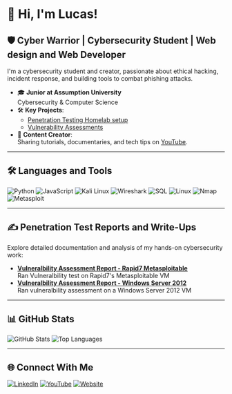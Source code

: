 # 👋 Hi, I'm Lucas!

## 🛡️ Cyber Warrior | Cybersecurity Student | Web design and Web Developer
I'm a cybersecurity student and creator, passionate about ethical hacking, incident response, and building tools to combat phishing attacks.

- 🎓 **Junior at Assumption University**  
  Cybersecurity & Computer Science 
- 🛠️ **Key Projects**:  
  - [Penetration Testing Homelab setup](https://github.com/CipherLucas/PwnPlayground)   
  - [Vulnerability Assessments](#✍️-penetration-test-reports-and-write-ups)  
- 🎥 **Content Creator**:  
  Sharing tutorials, documentaries, and tech tips on [YouTube]([https://www.youtube.com/@CyberLuc]
).

---

## 🛠️ Languages and Tools

![Python](https://img.shields.io/badge/-Python-3776AB?logo=python&logoColor=white&style=for-the-badge)
![JavaScript](https://img.shields.io/badge/-JavaScript-F7DF1E?logo=javascript&logoColor=black&style=for-the-badge)
![Kali Linux](https://img.shields.io/badge/-Kali_Linux-557C94?logo=kali-linux&logoColor=white&style=for-the-badge)
![Wireshark](https://img.shields.io/badge/-Wireshark-1679A7?logo=wireshark&logoColor=white&style=for-the-badge)
![SQL](https://img.shields.io/badge/-SQL-336791?logo=postgresql&logoColor=white&style=for-the-badge)
![Linux](https://img.shields.io/badge/-Linux-FCC624?logo=linux&logoColor=black&style=for-the-badge)
![Nmap](https://img.shields.io/badge/-Nmap-3776AB?logo=nmap&logoColor=white&style=for-the-badge)
![Metasploit](https://img.shields.io/badge/-Metasploit-04F404?logo=metasploit&logoColor=white&style=for-the-badge)

---

## ✍️ Penetration Test Reports and Write-Ups

Explore detailed documentation and analysis of my hands-on cybersecurity work:

- **[Vulneralbility Assessment Report - Rapid7 Metasploitable](https://github.com/CipherLucas/Metasploitable2-PenTest-Report)**  
  Ran Vulneralbility test on Rapid7's Metasploitable VM
- **[Vulneralbility Assessment Report - Windows Server 2012](https://github.com/CipherLucas/Win-Server-2012-Pentest-report)**  
  Ran vulneralbility assessment on a Windows Server 2012 VM
---

## 📊 GitHub Stats

![GitHub Stats](https://github-readme-stats.vercel.app/api?username=CipherLucas&show_icons=true&theme=radical)
![Top Languages](https://github-readme-stats.vercel.app/api/top-langs/?username=CipherLucas&layout=compact&theme=radical)

---

## 🌐 Connect With Me

[![LinkedIn](https://img.shields.io/badge/-LinkedIn-blue?logo=linkedin&logoColor=white&style=for-the-badge)](https://www.linkedin.com/in/lucas-audette)
[![YouTube](https://img.shields.io/badge/-YouTube-FF0000?logo=youtube&logoColor=white&style=for-the-badge)](https://youtube.com/@CyberLuc)
[![Website](https://img.shields.io/badge/-Website-0A0A0A?logo=web&logoColor=white&style=for-the-badge)](https://protecly.com)
